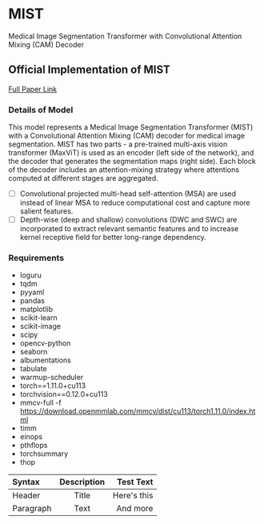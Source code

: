 # MIST
Medical Image Segmentation Transformer with Convolutional Attention Mixing (CAM) Decoder
## Official Implementation of MIST
[Full Paper Link](WWW.hshhadhahd)
### Details of Model
This model represents a Medical Image Segmentation Transformer (MIST) with a Convolutional Attention Mixing (CAM) decoder for medical image segmentation. MIST has two parts - a pre-trained multi-axis vision transformer (MaxViT) is used as an encoder (left side of the network), and the decoder that generates the segmentation maps (right side). Each block of the decoder includes an attention-mixing strategy where attentions computed at different stages are aggregated.
- [ ] Convolutional projected multi-head self-attention (MSA) are used instead of linear MSA to reduce computational cost and capture more salient features.
- [ ]	Depth-wise (deep and shallow) convolutions (DWC and SWC) are incorporated to extract relevant semantic features and to increase kernel receptive field for better long-range dependency.
### Requirements
- loguru
- tqdm
- pyyaml
- pandas
- matplotlib
- scikit-learn
- scikit-image
- scipy
- opencv-python
- seaborn
- albumentations
- tabulate
- warmup-scheduler
- torch==1.11.0+cu113
- torchvision==0.12.0+cu113
- mmcv-full -f https://download.openmmlab.com/mmcv/dist/cu113/torch1.11.0/index.html
- timm
- einops
- pthflops
- torchsummary
- thop


| Syntax      | Description | Test Text     |
| :---        |    :----:   |          ---: |
| Header      | Title       | Here's this   |
| Paragraph   | Text        | And more      |
